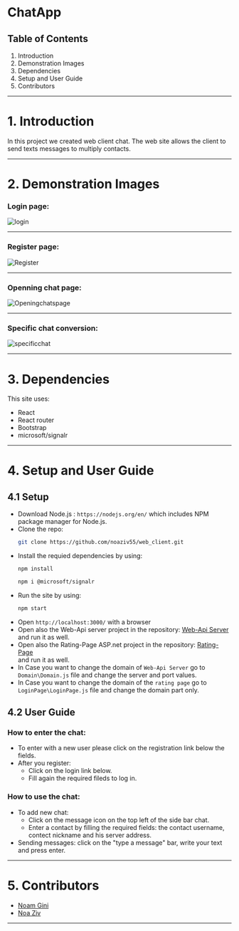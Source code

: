 # ChatApp
## Table of Contents
1. Introduction
2. Demonstration Images
3. Dependencies
4. Setup and User Guide
5. Contributors

***

# 1. Introduction

In this project we created web client chat.
The web site allows the client to send texts messages to multiply contacts.

***

# 2. Demonstration Images
### Login page:
![login](https://user-images.githubusercontent.com/92301625/170509560-acbbfc56-74f8-457e-bb8c-e320d867b747.png)
***
### Register page:
![Register](https://user-images.githubusercontent.com/92301625/170510048-f8706586-cd96-4af9-bb89-d51e4ccc4673.png)
***
### Openning chat page:
![Openingchatspage](https://user-images.githubusercontent.com/92301625/170509926-3d645fb0-dece-473f-b06b-617b89dbe857.png)
***
### Specific chat conversion:
![specificchat](https://user-images.githubusercontent.com/92301625/170509943-50ea727c-e67d-4801-94a7-2420ea833b6f.png)

***

# 3. Dependencies

This site uses:
* React
* React router
* Bootstrap
* microsoft/signalr

***

# 4. Setup and User Guide
## 4.1 Setup

* Download Node.js : `https://nodejs.org/en/` which includes NPM package manager for Node.js.
* Clone the repo: 
  ```bash
  git clone https://github.com/noaziv55/web_client.git
  ```
* Install the requied dependencies by using: 
   ```bash
   npm install
   ```
    ```bash
   npm i @microsoft/signalr
   ```
* Run the site by using: 
  ```bash
  npm start
  ```
* Open `http://localhost:3000/` with a browser
* Open also the Web-Api server project in the repository: [Web-Api Server](https://github.com/noaziv55/web_development) <br/>
  and run it as well.
* Open also the Rating-Page ASP.net project in the repository: [Rating-Page](https://github.com/noaziv55/web_rating_page) <br/>
  and run it as well.
* In Case you want to change the domain of `Web-Api Server` go to `Domain\Domain.js` file and change the server and port values.
* In Case you want to change the domain of the `rating page` go to `LoginPage\LoginPage.js` file and change the domain part only.

## 4.2 User Guide

### How to enter the chat:
* To enter with a new user please click on the registration link below the fields.
* After you register:
  *  Click on the login link below.
  *  Fill again the required fileds to log in.

### How to use the chat:
* To add new chat:
  * Click on the message icon on the top left of the side bar chat.
  * Enter a contact by filling the required fields: the contact username, contect nickname and his server address.
* Sending messages: click on the "type a message" bar, write your text and press enter.

***

# 5. Contributors

* [Noam Gini](https://github.com/NoamGini)
* [Noa Ziv](https://github.com/noaziv55)

***
